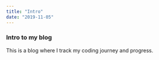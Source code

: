 ```yaml
---
title: "Intro"
date: "2019-11-05"
---
```


### Intro to my blog

This is a blog where I track my coding journey and progress.
